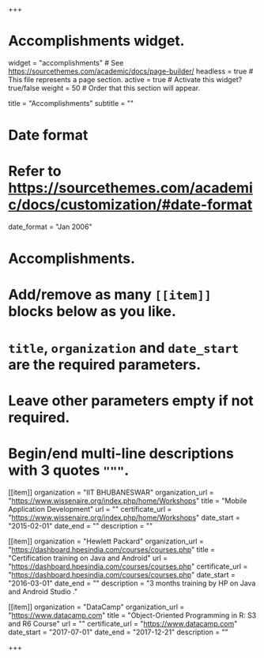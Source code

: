 +++
# Accomplishments widget.
widget = "accomplishments"  # See https://sourcethemes.com/academic/docs/page-builder/
headless = true  # This file represents a page section.
active = true  # Activate this widget? true/false
weight = 50  # Order that this section will appear.

title = "Accomplish&shy;ments"
subtitle = ""

# Date format
#   Refer to https://sourcethemes.com/academic/docs/customization/#date-format
date_format = "Jan 2006"

# Accomplishments.
#   Add/remove as many `[[item]]` blocks below as you like.
#   `title`, `organization` and `date_start` are the required parameters.
#   Leave other parameters empty if not required.
#   Begin/end multi-line descriptions with 3 quotes `"""`.

[[item]]
  organization = "IIT BHUBANESWAR"
  organization_url = "https://www.wissenaire.org/index.php/home/Workshops"
  title = "Mobile Application Development"
  url = ""
  certificate_url = "https://www.wissenaire.org/index.php/home/Workshops"
  date_start = "2015-02-01"
  date_end = ""
  description = ""

[[item]]
  organization = "Hewlett Packard"
  organization_url = "https://dashboard.hpesindia.com/courses/courses.php"
  title = "Certification training on Java and Android"
  url = "https://dashboard.hpesindia.com/courses/courses.php"
  certificate_url = "https://dashboard.hpesindia.com/courses/courses.php"
  date_start = "2016-03-01"
  date_end = ""
  description = "3 months training by HP on Java and Android Studio ."
  
[[item]]
  organization = "DataCamp"
  organization_url = "https://www.datacamp.com"
  title = "Object-Oriented Programming in R: S3 and R6 Course"
  url = ""
  certificate_url = "https://www.datacamp.com"
  date_start = "2017-07-01"
  date_end = "2017-12-21"
  description = ""

+++
